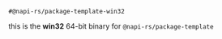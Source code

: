 `#@napi-rs/package-template-win32`

this is the **win32** 64-bit binary for `@napi-rs/package-template`
